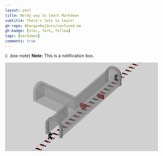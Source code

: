 ```yaml
---
layout: post
title: Nerdy way to learn Markdown
subtitle: There's lots to learn!
gh-repo: BhargavRajGuru/confused.me
gh-badge: [star, fork, follow]
tags: [markdown]
comments: true
---
```


{: .box-note}
**Note:** This is a notification box.

![lightwave-analogy-of-VNA{caption=“Dude, Some moron built a wall inside this tunnel!!”; “Yeah, I think the author was trying to illustrate a point about reflections”; “Lovely brickwork on those entrances though”}](/assets/img/tunnel.png)